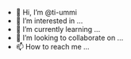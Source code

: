 - 👋 Hi, I’m @ti-ummi
- 👀 I’m interested in ...
- 🌱 I’m currently learning ...
- 💞️ I’m looking to collaborate on ...
- 📫 How to reach me ...

<!---
ti-ummi/ti-ummi is a ✨ special ✨ repository because its `README.md` (this file) appears on your GitHub profile.
You can click the Preview link to take a look at your changes.
--->
